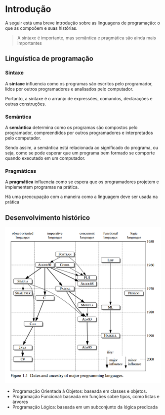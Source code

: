 # Introdução
A seguir está uma breve introdução sobre as linguagens de programação: o que as compoõem e suas histórias.

> A sintaxe é importante, mas semântica e pragmática são ainda mais importantes

## Linguística de programação
### Sintaxe
A **sintaxe** influencia como os programas são escritos pelo programador, lidos por outros programadores e analisados pelo computador.

Portanto, a sintaxe é o arranjo de expressões, comandos, declarações e outras construções.

### Semântica
A **semântica** determina como os programas são compostos pelo programador, compreendidos por outros programadores e interpretados pelo computador.

Sendo assim, a semântica está relacionada ao significado do programa, ou seja, como se pode esperar que um programa bem formado se comporte quando executado em um computador.

### Pragmáticas
A **pragmática** influencia como se espera que os programadores projetem e implementem programas na prática.

Há uma preocupação com a maneira como a linguagem deve ser usada na prática

## Desenvolvimento histórico
![História das Lingaugens de Programação](imagens/programming_languages_history.png)

- Programação Orientada à Objetos: baseada em classes e objetos.
- Programação Funcional: baseada em funções sobre tipos, como listas e árvores
- Programação Lógica: baseada em um subconjunto da lógica predicada